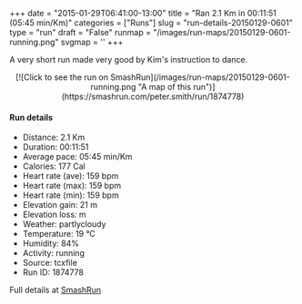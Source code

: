 +++
date = "2015-01-29T06:41:00-13:00"
title = "Ran 2.1 Km in 00:11:51 (05:45 min/Km)"
categories = ["Runs"]
slug = "run-details-20150129-0601"
type = "run"
draft = "False"
runmap = "/images/run-maps/20150129-0601-running.png"
svgmap = '<polyline points="0 69, 2 66, 14 56, 29 61, 33 59, 35 58, 52 31, 97 57, 100 57, 49 32, 31 61, 15 57, 12 56, 9 61">'
+++

A very short run made very good by Kim's instruction to dance. 



<!--more-->

<center>
[![Click to see the run on SmashRun](/images/run-maps/20150129-0601-running.png "A map of this run")](https://smashrun.com/peter.smith/run/1874778)
</center>

#### Run details

* Distance: 2.1 Km
* Duration: 00:11:51
* Average pace: 05:45 min/Km
* Calories: 177 Cal
* Heart rate (ave): 159 bpm
* Heart rate (max): 159 bpm
* Heart rate (min): 159 bpm
* Elevation gain: 21 m
* Elevation loss:  m
* Weather: partlycloudy
* Temperature: 19 &deg;C
* Humidity: 84%
* Activity: running
* Source: tcxfile
* Run ID: 1874778

Full details at [SmashRun](https://smashrun.com/peter.smith/run/1874778)
